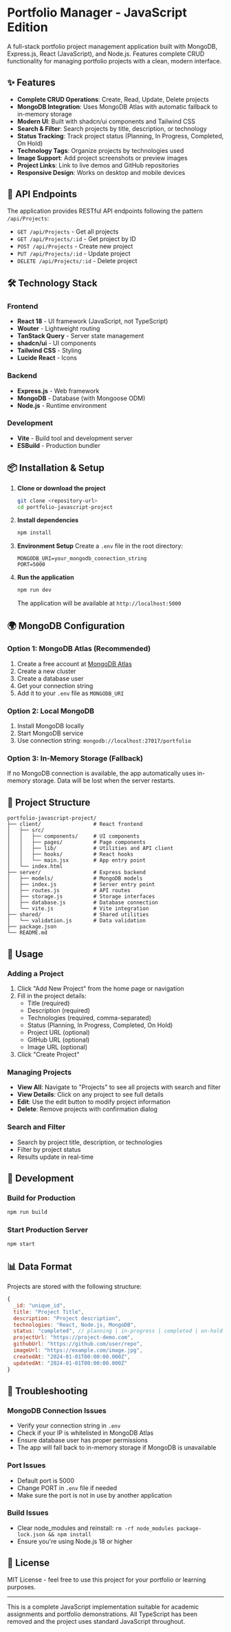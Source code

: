 # Portfolio Manager - JavaScript Edition

A full-stack portfolio project management application built with MongoDB, Express.js, React (JavaScript), and Node.js. Features complete CRUD functionality for managing portfolio projects with a clean, modern interface.

## ✨ Features

- **Complete CRUD Operations**: Create, Read, Update, Delete projects
- **MongoDB Integration**: Uses MongoDB Atlas with automatic fallback to in-memory storage
- **Modern UI**: Built with shadcn/ui components and Tailwind CSS
- **Search & Filter**: Search projects by title, description, or technology
- **Status Tracking**: Track project status (Planning, In Progress, Completed, On Hold)
- **Technology Tags**: Organize projects by technologies used
- **Image Support**: Add project screenshots or preview images
- **Project Links**: Link to live demos and GitHub repositories
- **Responsive Design**: Works on desktop and mobile devices

## 🚀 API Endpoints

The application provides RESTful API endpoints following the pattern `/api/Projects`:

- `GET /api/Projects` - Get all projects
- `GET /api/Projects/:id` - Get project by ID
- `POST /api/Projects` - Create new project
- `PUT /api/Projects/:id` - Update project
- `DELETE /api/Projects/:id` - Delete project

## 🛠️ Technology Stack

### Frontend
- **React 18** - UI framework (JavaScript, not TypeScript)
- **Wouter** - Lightweight routing
- **TanStack Query** - Server state management
- **shadcn/ui** - UI components
- **Tailwind CSS** - Styling
- **Lucide React** - Icons

### Backend
- **Express.js** - Web framework
- **MongoDB** - Database (with Mongoose ODM)
- **Node.js** - Runtime environment

### Development
- **Vite** - Build tool and development server
- **ESBuild** - Production bundler

## 📦 Installation & Setup

1. **Clone or download the project**
   ```bash
   git clone <repository-url>
   cd portfolio-javascript-project
   ```

2. **Install dependencies**
   ```bash
   npm install
   ```

3. **Environment Setup**
   Create a `.env` file in the root directory:
   ```
   MONGODB_URI=your_mongodb_connection_string
   PORT=5000
   ```

4. **Run the application**
   ```bash
   npm run dev
   ```
   
   The application will be available at `http://localhost:5000`

## 🌍 MongoDB Configuration

### Option 1: MongoDB Atlas (Recommended)
1. Create a free account at [MongoDB Atlas](https://www.mongodb.com/atlas)
2. Create a new cluster
3. Create a database user
4. Get your connection string
5. Add it to your `.env` file as `MONGODB_URI`

### Option 2: Local MongoDB
1. Install MongoDB locally
2. Start MongoDB service
3. Use connection string: `mongodb://localhost:27017/portfolio`

### Option 3: In-Memory Storage (Fallback)
If no MongoDB connection is available, the app automatically uses in-memory storage. Data will be lost when the server restarts.

## 📝 Project Structure

```
portfolio-javascript-project/
├── client/                 # React frontend
│   ├── src/
│   │   ├── components/     # UI components
│   │   ├── pages/          # Page components
│   │   ├── lib/            # Utilities and API client
│   │   ├── hooks/          # React hooks
│   │   └── main.jsx        # App entry point
│   └── index.html
├── server/                 # Express backend
│   ├── models/             # MongoDB models
│   ├── index.js            # Server entry point
│   ├── routes.js           # API routes
│   ├── storage.js          # Storage interfaces
│   ├── database.js         # Database connection
│   └── vite.js             # Vite integration
├── shared/                 # Shared utilities
│   └── validation.js       # Data validation
├── package.json
└── README.md
```

## 🎯 Usage

### Adding a Project
1. Click "Add New Project" from the home page or navigation
2. Fill in the project details:
   - Title (required)
   - Description (required)
   - Technologies (required, comma-separated)
   - Status (Planning, In Progress, Completed, On Hold)
   - Project URL (optional)
   - GitHub URL (optional)
   - Image URL (optional)
3. Click "Create Project"

### Managing Projects
- **View All**: Navigate to "Projects" to see all projects with search and filter
- **View Details**: Click on any project to see full details
- **Edit**: Use the edit button to modify project information
- **Delete**: Remove projects with confirmation dialog

### Search and Filter
- Search by project title, description, or technologies
- Filter by project status
- Results update in real-time

## 🔧 Development

### Build for Production
```bash
npm run build
```

### Start Production Server
```bash
npm start
```

## 📊 Data Format

Projects are stored with the following structure:

```javascript
{
  _id: "unique_id",
  title: "Project Title",
  description: "Project description",
  technologies: "React, Node.js, MongoDB",
  status: "completed", // planning | in-progress | completed | on-hold
  projectUrl: "https://project-demo.com",
  githubUrl: "https://github.com/user/repo",
  imageUrl: "https://example.com/image.jpg",
  createdAt: "2024-01-01T00:00:00.000Z",
  updatedAt: "2024-01-01T00:00:00.000Z"
}
```

## 🐛 Troubleshooting

### MongoDB Connection Issues
- Verify your connection string in `.env`
- Check if your IP is whitelisted in MongoDB Atlas
- Ensure database user has proper permissions
- The app will fall back to in-memory storage if MongoDB is unavailable

### Port Issues
- Default port is 5000
- Change PORT in `.env` file if needed
- Make sure the port is not in use by another application

### Build Issues
- Clear node_modules and reinstall: `rm -rf node_modules package-lock.json && npm install`
- Ensure you're using Node.js 18 or higher

## 📄 License

MIT License - feel free to use this project for your portfolio or learning purposes.

---

This is a complete JavaScript implementation suitable for academic assignments and portfolio demonstrations. All TypeScript has been removed and the project uses standard JavaScript throughout.